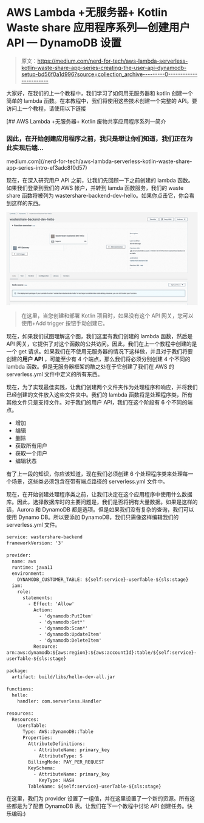# AWS Lambda +无服务器+ Kotlin Waste share 应用程序系列—创建用户 API — DynamoDB 设置

> 原文：<https://medium.com/nerd-for-tech/aws-lambda-serverless-kotlin-waste-share-app-series-creating-the-user-api-dynamodb-setup-bd56f0a1d996?source=collection_archive---------0----------------------->

大家好，在我们的上一个教程中，我们学习了如何用无服务器和 kotlin 创建一个简单的 lambda 函数。在本教程中，我们将使用这些技术创建一个完整的 API。要访问上一个教程，请使用以下链接

[](/nerd-for-tech/aws-lambda-serverless-kotlin-waste-share-app-series-intro-ef3adc8f0d57) [## AWS Lambda +无服务器+ Kotlin 废物共享应用程序系列—简介

### 因此，在开始创建应用程序之前，我只是想让你们知道，我们正在为此实现后端…

medium.com](/nerd-for-tech/aws-lambda-serverless-kotlin-waste-share-app-series-intro-ef3adc8f0d57) 

现在，在深入研究用户 API 之前，让我们先回顾一下之前创建的 lambda 函数。如果我们登录到我们的 AWS 帐户，并转到 lamda 函数服务，我们的 waste share 函数将被列为 wastershare-backend-dev-hello。如果你点击它，你会看到这样的东西。

![](img/dbdd695e99dbdbba41578bde9e6f64f5.png)

> 在这里，当您创建和部署 Kotlin 项目时，如果没有这个 API 网关，您可以使用+Add trigger 按钮手动创建它。

现在，如果我们试图理解这个图，我们这里有我们创建的 lambda 函数，然后是 API 网关，它提供了对这个函数的公共访问。因此，我们在上一个教程中创建的是一个 get 请求。如果我们在不使用无服务器的情况下这样做，并且对于我们将要创建的**用户 API** ，可能至少有 4 个端点，那么我们将必须分别创建 4 个不同的 lambda 函数。但是无服务器框架的酷之处在于它创建了我们在 AWS 的 serverless.yml 文件中定义的所有东西。

现在，为了实现最佳实践，让我们创建两个文件夹作为处理程序和响应，并将我们已经创建的文件放入这些文件夹中。我们的 lambda 函数将是处理程序类，所有其他文件只是支持文件。对于我们的用户 API，我们在这个阶段有 6 个不同的端点。

*   增加
*   编辑
*   删除
*   获取所有用户
*   获取一个用户
*   编辑状态

有了上一段的知识，你应该知道，现在我们必须创建 6 个处理程序类来处理每一个场景，这些类必须包含在带有端点路径的 serverless.yml 文件中。

现在，在开始创建处理程序类之前，让我们决定在这个应用程序中使用什么数据库。因此，选择数据库时的主要问题是，我们是否将拥有大量数据。如果是这样的话，Aurora 和 DynamoDB 都是选项。但是如果我们没有复杂的查询，我们可以使用 Dynamo DB。所以要添加 DynamoDB，我们只需像这样编辑我们的 serverless.yml 文件。

```
service: wastershare-backend
frameworkVersion: '3'

provider:
  name: aws
  runtime: java11
  environment:
    DYNAMODB_CUSTOMER_TABLE: ${self:service}-userTable-${sls:stage}
  iam:
    role:
      statements:
        - Effect: 'Allow'
          Action:
            - 'dynamodb:PutItem'
            - 'dynamodb:Get*'
            - 'dynamodb:Scan*'
            - 'dynamodb:UpdateItem'
            - 'dynamodb:DeleteItem'
          Resource: arn:aws:dynamodb:${aws:region}:${aws:accountId}:table/${self:service}-userTable-${sls:stage}

package:
  artifact: build/libs/hello-dev-all.jar

functions:
  hello:
    handler: com.serverless.Handler

resources:
  Resources:
    UsersTable:
      Type: AWS::DynamoDB::Table
      Properties:
        AttributeDefinitions:
          - AttributeName: primary_key
            AttributeType: S
        BillingMode: PAY_PER_REQUEST
        KeySchema:
          - AttributeName: primary_key
            KeyType: HASH
        TableName: ${self:service}-userTable-${sls:stage}
```

在这里，我们为 provider 设置了一组值，并在这里设置了一个新的资源。所有这些都是为了配置 DynamoDB 表。让我们在下一个教程中讨论 API 创建任务。快乐编码:)